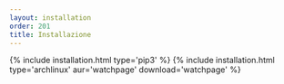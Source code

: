 ```yaml
---
layout: installation
order: 201
title: Installazione
---
```

{% include installation.html type='pip3' %}
{% include installation.html type='archlinux' aur='watchpage' download='watchpage' %}
